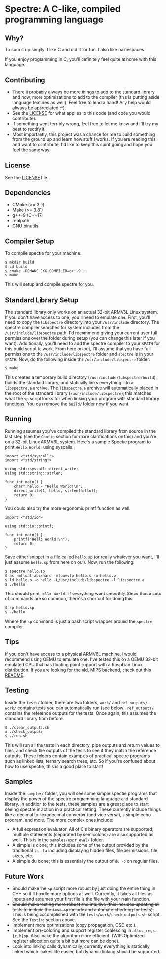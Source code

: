 # Spectre: A C-like, compiled programming language

## Why?
To sum it up simply: I like C and did it for fun. I also like namespaces.

If you enjoy programming in C, you'll definitely feel quite at home with this language.

## Contributing
* There'll probably always be more things to add to the standard library and now, more optimizations to add to the compiler (this is putting aside language features as well).
Feel free to lend a hand! Any help would always be appreciated :^).
* See the [LICENSE](LICENSE.md) for what applies to this code (and code you would contribute).
* If something went terribly wrong, feel free to let me know and I'll try my best to rectify it.
* Most importantly, this project was a chance for me to build something from the ground up and learn how stuff I works. If you are reading this and want to contribute,
I'd like to keep this spirit going and hope you feel the same way.

## License
See the [LICENSE](LICENSE.md) file.

## Dependencies
* CMake (>= 3.0)
* Make (>= 3.81)
* g++\-9 (C++17)
* realpath
* GNU binutils

## Compiler Setup
To compile spectre for your machine:
```
$ mkdir build
$ cd build
$ cmake -DCMAKE_CXX_COMPILER=g++-9 ..
$ make
```
This will setup and compile spectre for you.

## Standard Library Setup
The standard library only works on an actual 32-bit ARMV6L Linux system. If you don't have access to one, you'll need to emulate one.
First, you'll need to copy the `libspectre` directory into your `/usr/include` directory. The spectre compiler searches for system includes from the
`/usr/include/libspectre` path. I'd recommend giving your current user full permissions over the folder during setup (you can change this later if you want).
Additionally, you'll need to add the spectre compiler to your `$PATH` for this build script to work.
From here on out, I'll assume that you have full permissions to the `/usr/include/libspectre` folder and `spectre` is in your `$PATH`.
Now, do the following inside the `/usr/include/libspectre` folder:
```
$ make
```
This creates a temporary build directory (`/usr/include/libspectre/build`), builds the standard library, and statically links everything into a `libspectre.a` archive.
The `libspectre.a` archive will automatically placed in the root of the standard library (`/usr/include/libspectre`); this matches what the `sp` script looks for when
linking your program with standard library functions.
You can remove the `build/` folder now if you want.

## Running
Running assumes you've compiled the standard library from source in the last step (see the `Config` section for more clarifications on this) and you're on a 32-bit Linux ARMV6L system.
Here's a sample Spectre program to print `Hello World!` using syscalls.
```
import <"std/syscall">
import <"std/string">

using std::syscall::direct_write;
using std::string::strlen;

func int main() {
	char* hello = "Hello World!\n";
	direct_write(1, hello, strlen(hello));
	return 0;
}
```
You could also try the more ergonomic printf function as well:
```
import <"std/io">

using std::io::printf;

func int main() {
	printf("Hello World!\n");
	return 0;
}
```

Save either snippet in a file called `hello.sp` (or really whatever you want, I'll just assume `hello.sp` from here on out).
Now, run the following:
```
$ spectre hello.sp
$ as -mfloat-abi=hard -mfpu=vfp hello.s -o hello.o
$ ld hello.o -o hello -L/usr/include/libspectre -l:libspectre.a
$ ./hello
```
This should print `Hello World!` if everything went smoothly. Since these sets of commands are so common, there's a shortcut for doing this:
```
$ sp hello.sp
$ ./hello
```
Where the `sp` command is just a bash script wrapper around the `spectre` compiler.

## Tips
If you don't have access to a physical ARMV6L machine, I would recommend using QEMU to emulate one. I've tested this on a QEMU 32-bit emulated CPU that has floating point support
with a Raspbian Linux distribution.
If you are looking for the old, MIPS backend, check out [this README](MIPS_AST_backend_README.md).

## Testing
Inside the `tests/` folder, there are two folders, `work/` and `ref_outputs/`. `work/` contains tests you can automatically run (see below). `ref_outputs/` contains the
reference outputs for the tests.
Once again, this assumes the standard library from before.
```
$ ./clear_outputs.sh
$ ./check_outputs
$ ./run.sh
```
This will run all the tests in each directory, pipe outputs and return values to files, and check the outputs of the tests to see if they match the reference outputs.
These folders contain examples of practical spectre programs such as linked lists, ternary search trees, etc. So if you're confused about how to use spectre, this is a good place to start!

## Samples
Inside the `samples/` folder, you will see some simple spectre programs that display the power of the spectre programming language and standard library.
In addition to the tests, these samples are a great place to start seeing spectre in action in a practical setting.
These currently include things like a decimal to hexadecimal converter (and vice versa), a simple echo program, and more. 
The more complex ones include:
* A full expression evaluator. All of C's binary operators are supported; multiple statements (separated by semicolons) are also supported as well.
This is in the `samples/expr_eval/` folder.
* A simple ls clone; this includes some of the output provided by the traditional `ls -la` including displaying hidden files, file permissions, file sizes, etc.
* A simple du clone; this is essentially the output of `du -b` on regular files.

## Future Work
* Should make the `sp` script more robust by just doing the entire thing in C++ so it'll handle more options as well. Currently, it takes all files as inputs and assumes your first file is the file with your main function.
* ~~Should make testing more robust and intuitive (this includes updating all tests to include the `test.sp` include and automate checking for tests).~~ This is being accomplished with the `tests/work/check_outputs.sh` script.
See the `Testing` section above.
* Implement more optimizations (copy propagation, CSE, etc.).
* Implement pre-coloring and support register coalescing in `alloc_regs.{c,h}pp`. Also make the algorithm more efficient. (WIP: Optimized register allocation quite a bit but more can be done).
* Look into linking calls dynamically; currently everything is statically linked which makes life easier, but dynamic linking should be supported.

